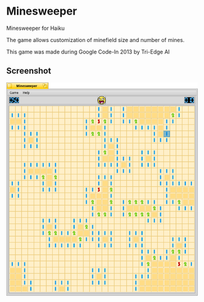 # Minesweeper
Minesweeper for Haiku

The game allows customization of minefield size and number of mines.

This game was made during Google Code-In 2013 by Tri-Edge AI

## Screenshot

![screenshot of Minesweeper](screenshot.png)
